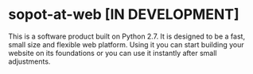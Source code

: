 # sopot-at-web [IN DEVELOPMENT]
This is a software product built on Python 2.7. It is designed to be a fast, small size and flexible web platform. Using it you can start building your website on its foundations or you can use it instantly after small adjustments.
